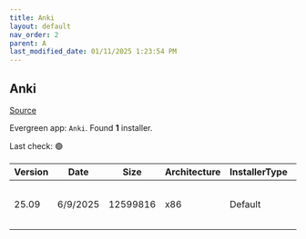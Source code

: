 ```yaml
---
title: Anki
layout: default
nav_order: 2
parent: A
last_modified_date: 01/11/2025 1:23:54 PM
---
```


## Anki

[Source](https://github.com/ankitects/anki/)

Evergreen app: `Anki`. Found **1** installer.

Last check: 🟢

| Version | Date     | Size     | Architecture | InstallerType | Type | URI                                                                                                                                                                                    |
| ------- | -------- | -------- | ------------ | ------------- | ---- | -------------------------------------------------------------------------------------------------------------------------------------------------------------------------------------- |
| 25.09   | 6/9/2025 | 12599816 | x86          | Default       | exe  | [https://github.com/ankitects/anki/releases/download/25.09/anki-launcher-25.09-windows.exe](https://github.com/ankitects/anki/releases/download/25.09/anki-launcher-25.09-windows.exe) |
